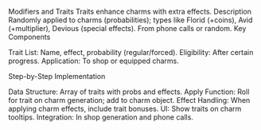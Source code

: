 Modifiers and Traits
Traits enhance charms with extra effects.
Description
Randomly applied to charms (probabilities); types like Florid (+coins), Avid (+multiplier), Devious (special effects). From phone calls or random.
Key Components

Trait List: Name, effect, probability (regular/forced).
Eligibility: After certain progress.
Application: To shop or equipped charms.

Step-by-Step Implementation

Data Structure: Array of traits with probs and effects.
Apply Function: Roll for trait on charm generation; add to charm object.
Effect Handling: When applying charm effects, include trait bonuses.
UI: Show traits on charm tooltips.
Integration: In shop generation and phone calls.
